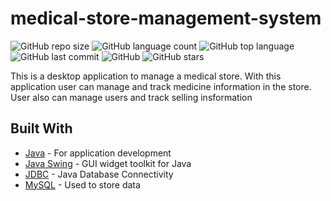 # medical-store-management-system

<!--- See https://shields.io for others or to customize this set of shields.  --->
![GitHub repo size](https://img.shields.io/github/repo-size/ssabit/medical-store-management-system?style=flat-square)
![GitHub language count](https://img.shields.io/github/languages/count/ssabit/medical-store-management-system?style=flat-square)
![GitHub top language](https://img.shields.io/github/languages/top/ssabit/medical-store-management-system?style=flat-square)
![GitHub last commit](https://img.shields.io/github/last-commit/ssabit/medical-store-management-system?color=red&style=flat-square)
![GitHub](https://img.shields.io/github/license/ssabit/medical-store-management-system?style=flat-square)
![GitHub stars](https://img.shields.io/github/stars/ssabit/medical-store-management-system?style=flat-square)



This is a desktop application to manage a medical store. With this application user can manage and track medicine information in the store. User also can manage users and track selling insformation

## Built With

* [Java](https://www.java.com/en/) - For application development
* [Java Swing](https://docs.oracle.com/javase/tutorial/uiswing/) - GUI widget toolkit for Java
* [JDBC](https://docs.oracle.com/javase/tutorial/jdbc/overview/index.html) - Java Database Connectivity
* [MySQL](https://www.mysql.com/) - Used to store data





